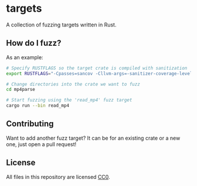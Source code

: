 # targets

A collection of fuzzing targets written in Rust.

## How do I fuzz?

As an example:

```sh
# Specify RUSTFLAGS so the target crate is compiled with sanitization
export RUSTFLAGS="-Cpasses=sancov -Cllvm-args=-sanitizer-coverage-level=3 -Zsanitizer=address -Cpanic=abort";

# Change directories into the crate we want to fuzz
cd mp4parse

# Start fuzzing using the 'read_mp4' fuzz target
cargo run --bin read_mp4
```

## Contributing

Want to add another fuzz target? It can be for an existing crate or a new one, just open a pull request!

## License

All files in this repository are licensed [CC0](https://creativecommons.org/publicdomain/zero/1.0/).
